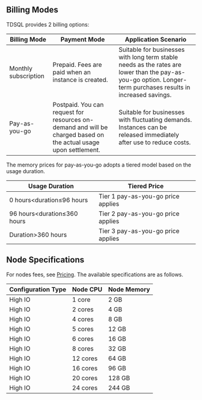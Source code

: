 ﻿## Billing Modes
TDSQL provides 2 billing options:

| Billing Mode | Payment Mode                                   | Application Scenario                                      |
| -------- | ------------------------------------------ | ----------------------------------------------- |
| Monthly subscription | Prepaid. Fees are paid when an instance is created. | Suitable for businesses with long term stable needs as the rates are lower than  the pay-as-you-go option. Longer-term purchases results in increased savings.  |
| Pay-as-you-go | Postpaid. You can request for resources on-demand and will be charged based on the actual usage upon settlement. | Suitable for businesses with fluctuating demands. Instances can be released immediately after use to reduce costs. |

The memory prices for pay-as-you-go adopts a tiered model based on the usage duration.

| Usage Duration              | Tiered Price             |
| ---------------------- | -------------------- |
| 0 hours<duration≤96 hours   | Tier 1 pay-as-you-go price applies |
| 96 hours<duration≤360 hours | Tier 2 pay-as-you-go price applies |
| Duration>360 hours          | Tier 3 pay-as-you-go price applies |


## Node Specifications
For nodes fees, see [Pricing](https://intl.cloud.tencent.com/document/product/1042/35777). The available specifications are as follows.

| Configuration Type | Node CPU   |  Node Memory |
|  --------- | ---- | ---- |
|   High IO | 1 core   | 2 GB     |
|   High IO | 2 cores   | 4 GB     |
|   High IO | 4 cores   | 8 GB     |
|   High IO | 5 cores   | 12 GB   |
|   High IO | 6 cores   | 16 GB   |
|   High IO | 8 cores   | 32 GB   |
|   High IO | 12 cores | 64 GB   |
|   High IO | 16 cores | 96 GB   |
|   High IO | 20 cores | 128 GB |
|   High IO | 24 cores | 244 GB |
